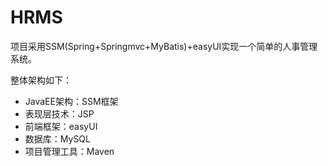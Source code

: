 # HRMS
项目采用SSM(Spring+Springmvc+MyBatis)+easyUI实现一个简单的人事管理系统。

整体架构如下：

* JavaEE架构：SSM框架
* 表现层技术：JSP
* 前端框架：easyUI
* 数据库：MySQL
* 项目管理工具：Maven